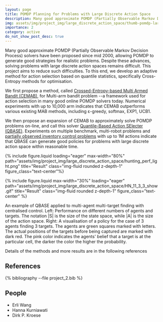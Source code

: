 ```yaml
---
layout: page
title: POMDP Planning for Problems with Large Discrete Action Space
description: Many good approximate POMDP (Partially Observable Markov Decision Process) solvers have been proposed since mid 2000, allowing POMDP to generate good strategies for realistic problems. Despite these advances, solving problems with large discrete action spaces remains difficult. This project aims to reduce such difficulties.
img: assets/img/project_img/large_discrete_action_space/thumb-pomdp-large-discrete-action-spaces.png
importance: 2
category: active
do_not_show_post_desc: true
---
```


<p class="text-justify">
Many good approximate POMDP (Partially Observable Markov Decision Process) solvers have been proposed since mid 2000, allowing POMDP to generate good strategies for realistic problems. Despite these advances, solving problems with large discrete action spaces remains difficult. This project aims to reduce such difficulties. To this end, we develop an adaptive method for action selection based on quantile statistics, specifically Cross-Entropy methods for optimisation.
</p>

<p class="text-justify">
We first propose a method, called <a target="_blank" href="assets/pdf/papers/acalci17_cemab.pdf" >Crossed-Entropy-based Multi Armed Bandit (CEMAB)</a>, for Multi-arm bandit problem --a framework used for action selection in many good online POMDP solvers today. Numerical experiments with up to 10,000 arm indicates that CEMAB outperforms various existing MAB methods, including ε-greedy, softmax, EXP1, UCB1.
</p>

<p class="text-justify">
We then propose an expansion of CEMAB to approximately solve POMDP problems on-line, and call this solver <a target="_blank" href="assets/pdf/papers/icaps18_qbase.pdf" >Quantile-Based Action SElecter (QBASE)</a>. Experiments on multiple benchmark, multi-robot problems and <a target="_blank" href="assets/pdf/papers/modsim19_inventory.pdf" >partially observed inventory control problems</a> with up to 1M actions indicate that QBASE can generate good policies for problems with large discrete action space within reasonable time.
</p>

{% include figure.liquid loading="eager" max-width="80%" path="assets/img/project_img/large_discrete_action_space/hunting_perf_light.png" title="Result" class="img-fluid rounded z-depth-1" figure_class="text-center"%}

{% include figure.liquid max-width="30%" loading="eager" path="assets/img/project_img/large_discrete_action_space/HN_11_3_3_show.gif" title="Result" class="img-fluid rounded z-depth-1" figure_class="text-center" %}


<div class="caption">
    An example of QBASE applied to multi-agent multi-target finding with centralised control. Left: Performance on different numbers of agents and targets. The notation |S| is the size of the state space, while |A| is the size of the action space. Right: A visualisation of a policy for the case of 3 agents finding 3 targets. The agents are green squares marked with letters. The actual positions of the targets before being captured are marked with dark red. The pink color indicates the agents' belief that a target is at the particular cell, the darker the color the higher the probability.
</div>

<p class="text-justify"> Details of the methods and more results are in the following references </p>

<h2> References </h2>

<div class="publications">
   {% bibliography --file project_2.bib %}
</div>

<h2> People </h2>
<ul>
    <li>Erli Wang</li>
    <li>Hanna Kurniawati</li>
    <li>Dirk P. Kroese</li>
</ul>

